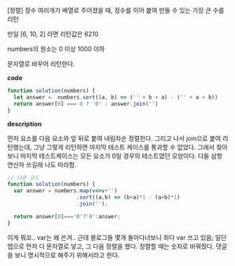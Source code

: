<!--
파일 이름은 날짜-문제제목 (예시: 2021-03-21-완주하지못한선수.md)
-->

[정렬] 정수 여러개가 배열로 주어졌을 때, 정수를 이어 붙여 만들 수 있는 가장 큰 수를 리턴

만일 [6, 10, 2] 라면 리턴값은 6210

numbers의 원소는 0 이상 1000 이하 

문자열로 바꾸어 리턴한다.


**code**

```js
function solution(numbers) {
  let answer =  numbers.sort((a, b) => ('' + b + a) - ('' + a + b))
  return answer[0] === 0 ? '0' : answer.join('')    
}
```

**description**

먼저 요소를 다음 요소와 앞 뒤로 붙여 내림차순 정렬한다. 그리고 나서 join으로 붙여 리턴했는데, 그냥 그렇게 리턴하면 마지막 테스트 케이스를 통과할 수 없었다. 그래서 찾아보니 마지막 테스트케이스는 모든 요소가 0일 경우의 테스트였던 모양이다. 다들 삼항 연산자 쓰길래 나도 따라함. 

```js
// 다른 코드
function solution(numbers) {
  var answer = numbers.map(v=>v+'')
                      .sort((a,b) => (b+a)*1 - (a+b)*1)
                      .join('');

  return answer[0]==='0'?'0':answer;
}
```

이게 뭐꼬.. var는 왜 쓴겨.. 근데 블로그들 몇개 돌아다녀보니 죄다 var 쓰고 있음; 일단 맵으로 먼저 다 문자열로 넣고, 그 다음 정렬을 했다. 정렬할 때는 숫자로 바꿔줬다. 댓글을 보니 명시적으로 해주기 위해서라고 한다. 
